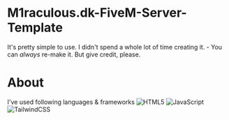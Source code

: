 # M1raculous.dk-FiveM-Server-Template
 
It's pretty simple to use. I didn't spend a whole lot of time creating it. - You can *always* re-make it. But give credit, please.

# About
I've used following languages & frameworks
![HTML5](https://img.shields.io/badge/-HTML5-%23E44D27?style=flat-square&logo=html5&logoColor=ffffff)
![JavaScript](https://img.shields.io/badge/-JavaScript-%23F7DF1C?style=flat-square&logo=javascript&logoColor=000000&labelColor=%23F7DF1C&color=%23FFCE5A)
![TailwindCSS](https://img.shields.io/badge/Tailwind_CSS-38B2AC?style=flat-square&logo=tailwind-css&logoColor=white)